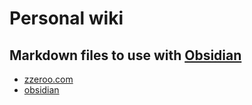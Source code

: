 # Personal wiki 
## Markdown files to use with [Obsidian]


- [zzeroo.com](https://zzeroo.com)
- [obsidian](https://obsidian.md/)


[obsidian]: https://obsidian.md/
